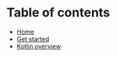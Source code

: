 # Table of contents

* [Home](README.md)
* [Get started](get-started.md)
* [Kotlin overview](kotlin-overview.md)

